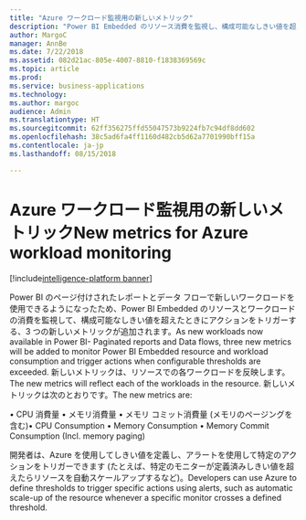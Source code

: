 ```yaml
---
title: "Azure ワークロード監視用の新しいメトリック"
description: "Power BI Embedded のリソース消費を監視し、構成可能なしきい値を超えたときにアクションをトリガーするために、4 つの新しいメトリックが追加されました。"
author: MargoC
manager: AnnBe
ms.date: 7/22/2018
ms.assetid: 082d21ac-805e-4007-8810-f1838369569c
ms.topic: article
ms.prod: 
ms.service: business-applications
ms.technology: 
ms.author: margoc
audience: Admin
ms.translationtype: HT
ms.sourcegitcommit: 62ff356275ffd55047573b9224fb7c94df8dd602
ms.openlocfilehash: 38c5ad6fa4ff1160d482cb5d62a7701990bff15a
ms.contentlocale: ja-jp
ms.lasthandoff: 08/15/2018

---
```

#  <a name="new-metrics-for-azure-workload-monitoring"></a><span data-ttu-id="48eaf-103">Azure ワークロード監視用の新しいメトリック</span><span class="sxs-lookup"><span data-stu-id="48eaf-103">New metrics for Azure workload monitoring</span></span>

[!include[intelligence-platform banner](../../includes/intelligence-platform.md)]



<span data-ttu-id="48eaf-104">Power BI のページ付けされたレポートとデータ フローで新しいワークロードを使用できるようになったため、Power BI Embedded のリソースとワークロードの消費を監視して、構成可能なしきい値を超えたときにアクションをトリガーする、3 つの新しいメトリックが追加されます。</span><span class="sxs-lookup"><span data-stu-id="48eaf-104">As new workloads now available in Power BI- Paginated reports and Data flows, three new metrics will be added to monitor Power BI Embedded resource and workload consumption and trigger actions when configurable thresholds are exceeded.</span></span> <span data-ttu-id="48eaf-105">新しいメトリックは、リソースでの各ワークロードを反映します。</span><span class="sxs-lookup"><span data-stu-id="48eaf-105">The new metrics will reflect each of the workloads in the resource.</span></span> <span data-ttu-id="48eaf-106">新しいメトリックは次のとおりです。</span><span class="sxs-lookup"><span data-stu-id="48eaf-106">The new metrics are:</span></span>

<span data-ttu-id="48eaf-107">•   CPU 消費量 •   メモリ消費量 •   メモリ コミット消費量 (メモリのページングを含む)</span><span class="sxs-lookup"><span data-stu-id="48eaf-107">•   CPU Consumption •   Memory Consumption •   Memory Commit Consumption (Incl. memory paging)</span></span>

<span data-ttu-id="48eaf-108">開発者は、Azure を使用してしきい値を定義し、アラートを使用して特定のアクションをトリガーできます (たとえば、特定のモニターが定義済みしきい値を超えたらリソースを自動スケールアップするなど)。</span><span class="sxs-lookup"><span data-stu-id="48eaf-108">Developers can use Azure to define thresholds to trigger specific actions using alerts, such as automatic scale-up of the resource whenever a specific monitor crosses a defined threshold.</span></span>

